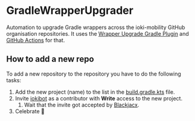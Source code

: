# GradleWrapperUpgrader

Automation to upgrade Gradle wrappers across the ioki-mobility GitHub organisation repositories.
It uses the [Wrapper Upgrade Gradle Plugin](https://github.com/gradle/wrapper-upgrade-gradle-plugin) and [GitHub Actions](https://github.com/ioki-mobility/GradleWrapperUpgrader/blob/c907a4399dc07e7a79a39ca7ad2db70b0e4b02ca/.github/workflows/gradle-wrapper-upgrade.yml) for that.

## How to add a new repo

To add a new repository to the repository you have to do the following tasks:

1. Add the new project (name) to the list in the [build.gradle.kts](https://github.com/ioki-mobility/GradleWrapperUpgrader/blob/main/build.gradle.kts) file.
2. Invite [iokibot](https://github.com/iokibot) as a contributor with **Write** access to the new project.
   1. Wait that the invite got accepted by [Blackjacx](https://github.com/Blackjacx/).
3. Celebrate 🥳
